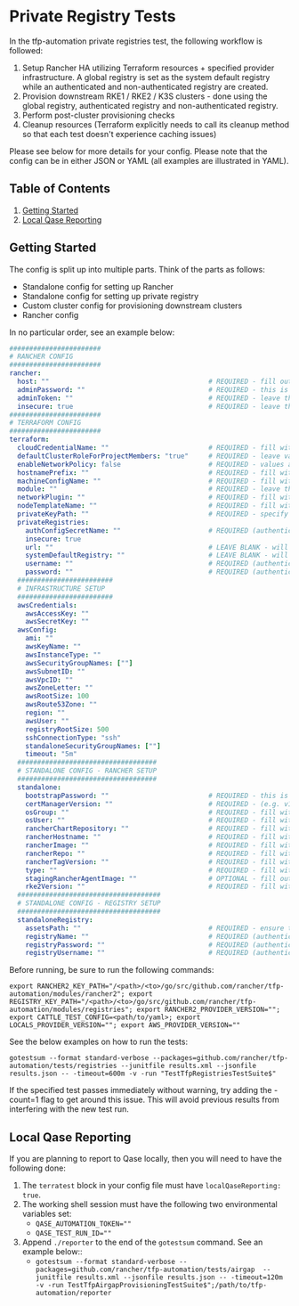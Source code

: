 # Private Registry Tests

In the tfp-automation private registries test, the following workflow is followed:

1. Setup Rancher HA utilizing Terraform resources + specified provider infrastructure. A global registry is set as the system default registry while an authenticated and non-authenticated registry are created.
2. Provision downstream RKE1 / RKE2 / K3S clusters - done using the global registry, authenticated registry and non-authenticated registry.
3. Perform post-cluster provisioning checks
4. Cleanup resources (Terraform explicitly needs to call its cleanup method so that each test doesn't experience caching issues)

Please see below for more details for your config. Please note that the config can be in either JSON or YAML (all examples are illustrated in YAML).

## Table of Contents
1. [Getting Started](#Getting-Started)
2. [Local Qase Reporting](#Local-Qase-Reporting)

## Getting Started
The config is split up into multiple parts. Think of the parts as follows:
- Standalone config for setting up Rancher
- Standalone config for setting up private registry
- Custom cluster config for provisioning downstream clusters
- Rancher config

In no particular order, see an example below:

```yaml
#######################
# RANCHER CONFIG
#######################
rancher:
  host: ""                                        # REQUIRED - fill out with the expected Rancher server URL
  adminPassword: ""                               # REQUIRED - this is the same as the bootstrapPassword below, make sure they match
  adminToken: ""                                  # REQUIRED - leave this field empty as shown
  insecure: true                                  # REQUIRED - leave this as true
#######################
# TERRAFORM CONFIG
#######################
terraform:
  cloudCredentialName: ""                         # REQUIRED - fill with desired value
  defaultClusterRoleForProjectMembers: "true"     # REQUIRED - leave value as true
  enableNetworkPolicy: false                      # REQUIRED - values are true or false -  can leave as false
  hostnamePrefix: ""                              # REQUIRED - fill with desired value
  machineConfigName: ""                           # REQUIRED - fill with desired value
  module: ""                                      # REQUIRED - leave this field empty as shown
  networkPlugin: ""                               # REQUIRED - fill with desired value
  nodeTemplateName: ""                            # REQUIRED - fill with desired value
  privateKeyPath: ""                              # REQUIRED - specify private key that will be used to access created instances
  privateRegistries:
    authConfigSecretName: ""                      # REQUIRED (authenticated registry only) - specify the name of the secret you wanted created
    insecure: true
    url: ""                                       # LEAVE BLANK - will be set during the test
    systemDefaultRegistry: ""                     # LEAVE BLANK - will be set during the test
    username: ""                                  # REQUIRED (authenticated registry only) - username of the private registry
    password: ""                                  # REQUIRED (authenticated registry only) - password of the private registry
  ########################
  # INFRASTRUCTURE SETUP
  ########################
  awsCredentials:
    awsAccessKey: ""
    awsSecretKey: ""
  awsConfig:
    ami: ""
    awsKeyName: ""
    awsInstanceType: ""
    awsSecurityGroupNames: [""]
    awsSubnetID: ""
    awsVpcID: ""
    awsZoneLetter: ""
    awsRootSize: 100
    awsRoute53Zone: ""
    region: ""
    awsUser: ""
    registryRootSize: 500
    sshConnectionType: "ssh"
    standaloneSecurityGroupNames: [""]
    timeout: "5m"
  ###################################
  # STANDALONE CONFIG - RANCHER SETUP
  ###################################
  standalone:
    bootstrapPassword: ""                         # REQUIRED - this is the same as the adminPassword above, make sure they match
    certManagerVersion: ""                        # REQUIRED - (e.g. v1.15.3)
    osGroup: ""                                   # REQUIRED - fill with group of the instance created
    osUser: ""                                    # REQUIRED - fill with username of the instance created
    rancherChartRepository: ""                    # REQUIRED - fill with desired value. Must end with a trailing /
    rancherHostname: ""                           # REQUIRED - fill with desired value
    rancherImage: ""                              # REQUIRED - fill with desired value
    rancherRepo: ""                               # REQUIRED - fill with desired value
    rancherTagVersion: ""                         # REQUIRED - fill with desired value
    type: ""                                      # REQUIRED - fill with desired value
    stagingRancherAgentImage: ""                  # OPTIONAL - fill out only if you are using staging registry
    rke2Version: ""                               # REQUIRED - fill with desired RKE2 k8s value (i.e. v1.30.6+rke2r1)
  ####################################
  # STANDALONE CONFIG - REGISTRY SETUP
  ####################################
  standaloneRegistry:
    assetsPath: ""                                # REQUIRED - ensure that you end with a trailing `/`
    registryName: ""                              # REQUIRED (authenticated registry only)
    registryPassword: ""                          # REQUIRED (authenticated registry only)
    registryUsername: ""                          # REQUIRED (authenticated registry only)
```

Before running, be sure to run the following commands:

`export RANCHER2_KEY_PATH="/<path>/<to>/go/src/github.com/rancher/tfp-automation/modules/rancher2"; export REGISTRY_KEY_PATH="/<path>/<to>/go/src/github.com/rancher/tfp-automation/modules/registries"; export RANCHER2_PROVIDER_VERSION=""; export CATTLE_TEST_CONFIG=<path/to/yaml>; export LOCALS_PROVIDER_VERSION=""; export AWS_PROVIDER_VERSION=""`

See the below examples on how to run the tests:

`gotestsum --format standard-verbose --packages=github.com/rancher/tfp-automation/tests/registries --junitfile results.xml --jsonfile results.json -- -timeout=600m -v -run "TestTfpRegistriesTestSuite$"`

If the specified test passes immediately without warning, try adding the -count=1 flag to get around this issue. This will avoid previous results from interfering with the new test run.

## Local Qase Reporting
If you are planning to report to Qase locally, then you will need to have the following done:
1. The `terratest` block in your config file must have `localQaseReporting: true`.
2. The working shell session must have the following two environmental variables set:
     - `QASE_AUTOMATION_TOKEN=""`
     - `QASE_TEST_RUN_ID=""`
3. Append `./reporter` to the end of the `gotestsum` command. See an example below::
     - `gotestsum --format standard-verbose --packages=github.com/rancher/tfp-automation/tests/airgap  --junitfile results.xml --jsonfile results.json -- -timeout=120m -v -run TestTfpAirgapProvisioningTestSuite$";/path/to/tfp-automation/reporter`